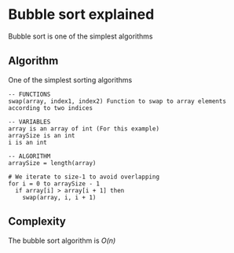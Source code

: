 # Bubble sort explained
Bubble sort is one of the simplest algorithms


## Algorithm
One of the simplest sorting algorithms

```
-- FUNCTIONS
swap(array, index1, index2) Function to swap to array elements according to two indices

-- VARIABLES
array is an array of int (For this example)
arraySize is an int
i is an int

-- ALGORITHM
arraySize = length(array)

# We iterate to size-1 to avoid overlapping
for i = 0 to arraySize - 1
  if array[i] > array[i + 1] then
    swap(array, i, i + 1)
```



## Complexity
The bubble sort algorithm is *O(n)*
